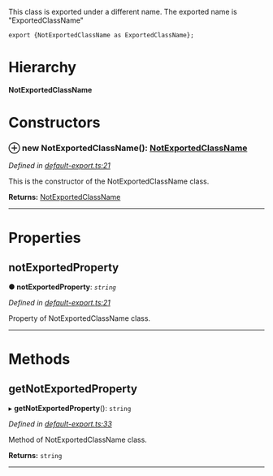 

This class is exported under a different name. The exported name is "ExportedClassName"

    export {NotExportedClassName as ExportedClassName};

# Hierarchy

**NotExportedClassName**

# Constructors

<a id="constructor"></a>

### ⊕ **new NotExportedClassName**(): [NotExportedClassName](_default_export_.notexportedclassname.md)

*Defined in [default-export.ts:21](https://github.com/tgreyjs/typedoc-plugin-markdown/blob/master/test/src/default-export.ts#L21)*

This is the constructor of the NotExportedClassName class.

**Returns:** [NotExportedClassName](_default_export_.notexportedclassname.md)

---

# Properties

<a id="notexportedproperty"></a>

##  notExportedProperty

**●  notExportedProperty**:  *`string`* 

*Defined in [default-export.ts:21](https://github.com/tgreyjs/typedoc-plugin-markdown/blob/master/test/src/default-export.ts#L21)*

Property of NotExportedClassName class.

___

# Methods

<a id="getnotexportedproperty"></a>

##  getNotExportedProperty

▸ **getNotExportedProperty**(): `string`

*Defined in [default-export.ts:33](https://github.com/tgreyjs/typedoc-plugin-markdown/blob/master/test/src/default-export.ts#L33)*

Method of NotExportedClassName class.

**Returns:** `string`

___

